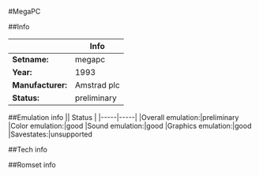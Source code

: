 #MegaPC

##Info

||Info|
|-----|-----|
|**Setname:**|megapc
|**Year:**|1993
|**Manufacturer:**|Amstrad plc
|**Status:**|preliminary

##Emulation info
|| Status |
|-----|-----|
|Overall emulation:|preliminary
|Color emulation:|good
|Sound emulation:|good
|Graphics emulation:|good
|Savestates:|unsupported

##Tech info

##Romset info

<!--- START OF EDITED COMMENT DO NOT TOUCH TEXT ABOVE-->
